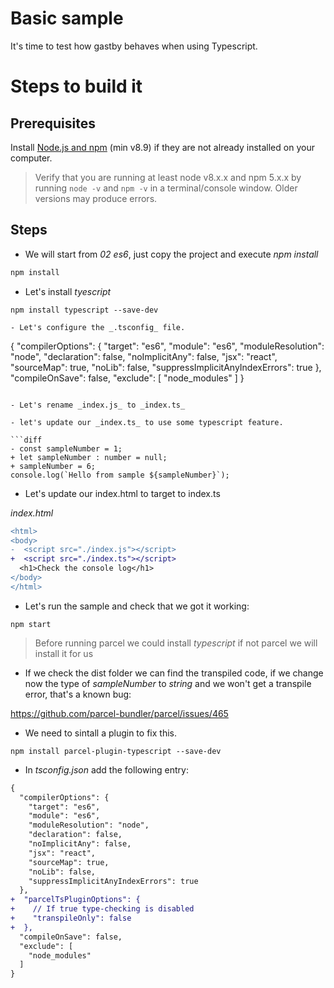 # Basic sample

It's time to test how gastby behaves when using Typescript.

# Steps to build it

## Prerequisites

Install [Node.js and npm](https://nodejs.org/en/) (min v8.9) if they are not already installed on your computer.

> Verify that you are running at least node v8.x.x and npm 5.x.x by running `node -v` and `npm -v` in a terminal/console window. Older versions may produce errors.

## Steps

- We will start from _02 es6_, just copy the project and execute _npm install_

```cmd
npm install
```

- Let's install _tyescript_

```
npm install typescript --save-dev

- Let's configure the _.tsconfig_ file.

```
{
  "compilerOptions": {
    "target": "es6",
    "module": "es6",
    "moduleResolution": "node",
    "declaration": false,
    "noImplicitAny": false,
    "jsx": "react",
    "sourceMap": true,
    "noLib": false,
    "suppressImplicitAnyIndexErrors": true
  },
  "compileOnSave": false,
  "exclude": [
    "node_modules"
  ]
}
```

- Let's rename _index.js_ to _index.ts_

- let's update our _index.ts_ to use some typescript feature.

```diff
- const sampleNumber = 1;
+ let sampleNumber : number = null;
+ sampleNumber = 6;
console.log(`Hello from sample ${sampleNumber}`);
```

- Let's update our index.html to target to index.ts

_index.html_

```diff
<html>
<body>
-  <script src="./index.js"></script>
+  <script src="./index.ts"></script>
  <h1>Check the console log</h1>
</body>
</html>
```

- Let's run the sample and check that we got it working:

```
npm start
```

> Before running parcel we could install _typescript_ if not parcel we will install it for us

- If we check the dist folder we can find the transpiled code, if we change now the type of _sampleNumber_ to _string_
and we won't get a transpile error, that's a known bug:

https://github.com/parcel-bundler/parcel/issues/465

- We need to sintall a plugin to fix this.

```
npm install parcel-plugin-typescript --save-dev
```

- In _tsconfig.json_ add the following entry:

```diff
{
  "compilerOptions": {
    "target": "es6",
    "module": "es6",
    "moduleResolution": "node",
    "declaration": false,
    "noImplicitAny": false,
    "jsx": "react",
    "sourceMap": true,
    "noLib": false,
    "suppressImplicitAnyIndexErrors": true
  },
+  "parcelTsPluginOptions": {
+    // If true type-checking is disabled
+    "transpileOnly": false
+  },  
  "compileOnSave": false,
  "exclude": [
    "node_modules"
  ]
}
```






